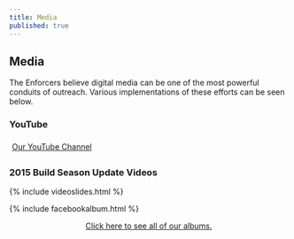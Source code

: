 ```yaml
---
title: Media
published: true
---
```


## Media

The Enforcers believe digital media can be one of the most powerful conduits of outreach. Various implementations of these efforts can be seen below.

### YouTube

<div style="text-align:left; padding:5px;">
<a class="btn" href="http://www.youtube.com/user/Team178Enforcers" target="_blank">Our YouTube Channel</a>
</div>

### 2015 Build Season Update Videos

{% include videoslides.html %}

{% include facebookalbum.html %}
<br>
<div width="100%" style="text-align:center;">
<a href="https://www.facebook.com/media/set/?set=a.1035245586498309.1073741838.509649582391248&type=3" target="_blank">Click here to see all of our albums.</a>
</div>
